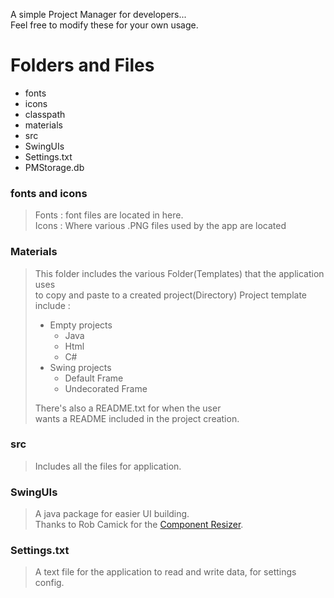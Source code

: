 A simple Project Manager for developers...<br>
Feel free to modify these for your own usage.

# Folders and Files
  * fonts
  * icons
  * classpath
  * materials
  * src
  * SwingUIs
  * Settings.txt
  * PMStorage.db

### fonts and icons
> Fonts : font files are located in here.<br>
> Icons : Where various .PNG files used by the app are located
### Materials
> This folder includes the various Folder(Templates) that the application uses<br>
> to copy and paste to a created project(Directory)
> Project template include :
>   * Empty projects
>       * Java
>       * Html
>       * C#
>   * Swing projects
>       * Default Frame
>       * Undecorated Frame
> 
> There's also a README.txt for when the user<br> wants a README included in the project creation.
### src
> Includes all the files for application.
### SwingUIs 
> A java package for easier UI building.<br>
> Thanks to Rob Camick for the 
> [Component Resizer](https://tips4java.wordpress.com/2009/09/13/resizing-components/).
### Settings.txt
> A text file for the application to read and write data, for settings config.
